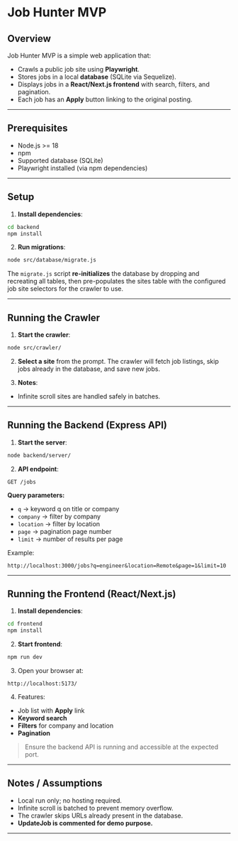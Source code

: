 # Job Hunter MVP

## Overview

Job Hunter MVP is a simple web application that:

- Crawls a public job site using **Playwright**.
- Stores jobs in a local **database** (SQLite via Sequelize).
- Displays jobs in a **React/Next.js frontend** with search, filters, and pagination.
- Each job has an **Apply** button linking to the original posting.

---

## Prerequisites

- Node.js >= 18
- npm
- Supported database (SQLite)
- Playwright installed (via npm dependencies)

---

## Setup

1. **Install dependencies**:

```bash
cd backend
npm install
```

2. **Run migrations**:

```bash
node src/database/migrate.js
```

The `migrate.js` script **re-initializes** the database by dropping and recreating all tables, then pre-populates the sites table with the configured job site selectors for the crawler to use.

---

## Running the Crawler

1. **Start the crawler**:

```bash
node src/crawler/
```

2. **Select a site** from the prompt.
   The crawler will fetch job listings, skip jobs already in the database, and save new jobs.

3. **Notes**:

- Infinite scroll sites are handled safely in batches.

---

## Running the Backend (Express API)

1. **Start the server**:

```bash
node backend/server/
```

2. **API endpoint**:

```
GET /jobs
```

**Query parameters:**

- `q` → keyword q on title or company
- `company` → filter by company
- `location` → filter by location
- `page` → pagination page number
- `limit` → number of results per page

Example:

```
http://localhost:3000/jobs?q=engineer&location=Remote&page=1&limit=10
```

---

## Running the Frontend (React/Next.js)

1. **Install dependencies**:

```bash
cd frontend
npm install
```

2. **Start frontend**:

```bash
npm run dev
```

3. Open your browser at:

```
http://localhost:5173/
```

4. Features:

- Job list with **Apply** link
- **Keyword search**
- **Filters** for company and location
- **Pagination**

> Ensure the backend API is running and accessible at the expected port.

---

## Notes / Assumptions

- Local run only; no hosting required.
- Infinite scroll is batched to prevent memory overflow.
- The crawler skips URLs already present in the database.
- **UpdateJob is commented for demo purpose.**

---

